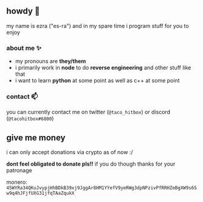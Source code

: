 ## howdy 👋
my name is ezra ("es-ra") and in my spare time i program stuff for you to enjoy 

### about me ✨
- my pronouns are **they/them**
- i primarily work in **node** to do **reverse engineering** and other stuff like that
- i want to learn **python** at some point as well as c++ at some point

### contact 📫
you can currently contact me on twitter (``@taco_hitbox``) or discord (``@tacohitbox#6800``)

## give me money
i can only accept donations via crypto as of now :/

**dont feel obligated to donate pls!!** if you do though thanks for your patronage

monero: ``45WYRa34QKuJvypjHhBDkB39xj9JggAr8HM1YYefV9yeRWg3dpNPzivPfRRHZeBgXW9s6Sw9q4hJFjfUXG31jfqTAaZqukX``